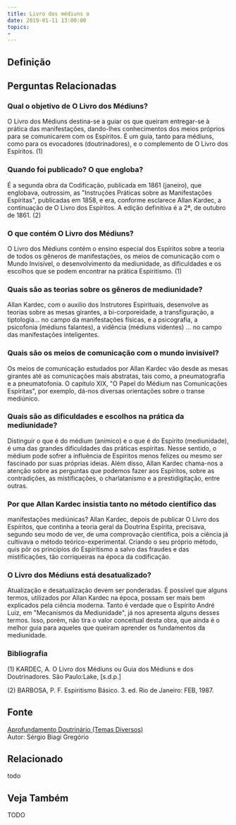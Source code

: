 ```yaml
---
title: Livro dos médiuns o
date: 2019-01-11 13:00:00
topics: 
- 
---
```


## Definição


## Perguntas Relacionadas

### Qual o objetivo de O Livro dos Médiuns?
O Livro dos Médiuns destina-se a guiar os que queiram entregar-se à
prática das manifestações, dando-lhes conhecimentos dos meios próprios
para se comunicarem com os Espíritos. É um guia, tanto para médiuns,
como para os evocadores (doutrinadores), e o complemento de O Livro dos
Espíritos. (1)

### Quando foi publicado? O que engloba?
É a segunda obra da Codificação, publicada em 1861 (janeiro), que
englobava, outrossim, as "Instruções Práticas sobre as Manifestações
Espíritas", publicadas em 1858, e era, conforme esclarece Allan Kardec,
a continuação de O Livro dos Espíritos. A edição definitiva é a 2ª,
de outubro de 1861. (2)

### O que contém O Livro dos Médiuns?
O Livro dos Médiuns contém o ensino especial dos Espíritos sobre a
teoria de todos os gêneros de manifestações, os meios de comunicação com
o Mundo Invisível, o desenvolvimento da mediunidade, as dificuldades e
os escolhos que se podem encontrar na prática Espiritismo. (1)

### Quais são as teorias sobre os gêneros de mediunidade?
Allan Kardec, com o auxilio dos Instrutores Espirituais, desenvolve as
teorias sobre as mesas girantes, a bi-corporeidade, a transfiguração, a
tiptologia... no campo da manifestações físicas, e a psicografia, a
psicofonia (médiuns falantes), a vidência (médiuns videntes) ... no
campo das manifestações inteligentes.

### Quais são os meios de comunicação com o mundo invisível?
Os meios de comunicação estudados por Allan Kardec vão desde as mesas
girantes até as comunicações mais abstratas, tais como, a pneumatografia
e a pneumatofonia. O capítulo XIX, "O Papel do Médium nas Comunicações
Espíritas", por exemplo, dá-nos diversas orientações sobre o transe
mediúnico.

### Quais são as dificuldades e escolhos na prática da mediunidade?
Distinguir o que é do médium (anímico) e o que é do Espírito
(mediunidade), é uma das grandes dificuldades das práticas espíritas.
Nesse sentido, o médium pode sofrer a influência de Espíritos menos
felizes ou mesmo ser fascinado por suas próprias ideias. Além disso,
Allan Kardec chama-nos a atenção sobre as perguntas que podemos fazer
aos Espíritos, sobre as contradições, as mistificações, o charlatanismo
e a prestidigitação, entre outras.

### Por que Allan Kardec insistia tanto no método científico das
manifestações mediúnicas?
Allan Kardec, depois de publicar O Livro dos Espíritos, que continha a
teoria geral da Doutrina Espírita, precisava, segundo seu modo de ver,
de uma comprovação científica, pois a ciência já cultivava o método
teórico-experimental. Criando o seu próprio método, quis pôr os
princípios do Espiritismo a salvo das fraudes e das mistificações, tão
corriqueiras na época da codificação.

### O Livro dos Médiuns está desatualizado?
Atualização e desatualização devem ser ponderadas. É possível que alguns
termos, utilizados por Allan Kardec na época, possam ser mais bem
explicados pela ciência moderna. Tanto é verdade que o Espírito André
Luiz, em "Mecanismos da Mediunidade", já nos apresenta alguns desses
termos. Isso, porém, não tira o valor conceitual desta obra, que ainda é
o melhor guia para aqueles que queiram aprender os fundamentos da
mediunidade.


### Bibliografia
(1) KARDEC, A. O Livro dos Médiuns ou Guia dos Médiuns e dos
Doutrinadores. São Paulo:Lake, \[s.d.p.\]

(2) BARBOSA, P. F. Espiritismo Básico. 3. ed. Rio de Janeiro: FEB,
1987.

## Fonte
[Aprofundamento Doutrinário (Temas Diversos)](https://sites.google.com/view/aprofundamentodoutrinario/livro-dos-médiuns-o)  
Autor: Sérgio Biagi Gregório



## Relacionado
todo

## Veja Também
TODO


